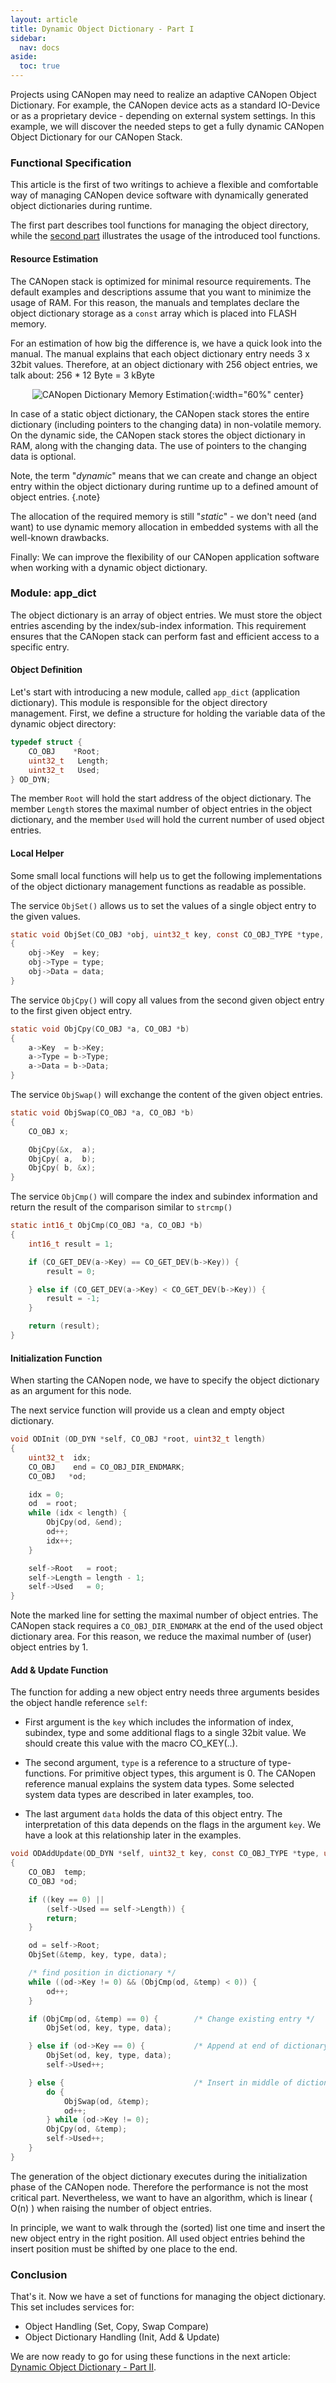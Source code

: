 ```yaml
---
layout: article
title: Dynamic Object Dictionary - Part I
sidebar:
  nav: docs
aside:
  toc: true
---
```


Projects using CANopen may need to realize an adaptive CANopen Object Dictionary. For example, the CANopen device acts as a standard IO-Device or as a proprietary device - depending on external system settings. In this example, we will discover the needed steps to get a fully dynamic CANopen Object Dictionary for our CANopen Stack.

<!--more-->


### Functional Specification

This article is the first of two writings to achieve a flexible and comfortable way of managing CANopen device software with dynamically generated object dictionaries during runtime.

The first part describes tool functions for managing the object directory, while the [second part](use-dynamic-object-dictionary) illustrates the usage of the introduced tool functions.


#### Resource Estimation

The CANopen stack is optimized for minimal resource requirements. The default examples and descriptions assume that you want to minimize the usage of RAM. For this reason, the manuals and templates declare the object dictionary storage as a `const` array which is placed into FLASH memory.

For an estimation of how big the difference is, we have a quick look into the manual. The manual explains that each object dictionary entry needs 3 x 32bit values. Therefore, at an object dictionary with 256 object entries, we talk about: 256 * 12 Byte = 3 kByte

<div align="center" markdown="1">

![CANopen Dictionary Memory Estimation](/assets/images/canopen-dictionary-memory.svg "CANopen Dictionary Memory Estimation"){:width="60%" center}

</div>

In case of a static object dictionary, the CANopen stack stores the entire dictionary (including pointers to the changing data) in non-volatile memory. On the dynamic side, the CANopen stack stores the object dictionary in RAM, along with the changing data. The use of pointers to the changing data is optional.

Note, the term "*dynamic*" means that we can create and change an object entry within the object dictionary during runtime up to a defined amount of object entries.
{.note}

The allocation of the required memory is still "*static*" - we don't need (and want) to use dynamic memory allocation in embedded systems with all the well-known drawbacks.

Finally: We can improve the flexibility of our CANopen application software when working with a dynamic object dictionary.

### Module: app_dict

The object dictionary is an array of object entries. We must store the object entries ascending by the index/sub-index information. This requirement ensures that the CANopen stack can perform fast and efficient access to a specific entry.


#### Object Definition ####

Let's start with introducing a new module, called `app_dict` (application dictionary). This module is responsible for the object directory management. First, we define a structure for holding the variable data of the dynamic object directory:

```c
typedef struct {
    CO_OBJ    *Root;
    uint32_t   Length;
    uint32_t   Used;
} OD_DYN;
```

The member `Root` will hold the start address of the object dictionary. The member `Length` stores the maximal number of object entries in the object dictionary, and the member `Used` will hold the current number of used object entries.


#### Local Helper ####

Some small local functions will help us to get the following implementations of the object dictionary management functions as readable as possible.

The service `ObjSet()` allows us to set the values of a single object entry to the given values.

```c
static void ObjSet(CO_OBJ *obj, uint32_t key, const CO_OBJ_TYPE *type, uintptr_t data)
{
    obj->Key  = key;
    obj->Type = type;
    obj->Data = data;
}
```

The service `ObjCpy()` will copy all values from the second given object entry to the first given object entry.

```c
static void ObjCpy(CO_OBJ *a, CO_OBJ *b)
{
    a->Key  = b->Key;
    a->Type = b->Type;
    a->Data = b->Data;
}
```

The service `ObjSwap()` will exchange the content of the given object entries.

```c
static void ObjSwap(CO_OBJ *a, CO_OBJ *b)
{
    CO_OBJ x;

    ObjCpy(&x,  a);
    ObjCpy( a,  b);
    ObjCpy( b, &x);
}
```

The service `ObjCmp()` will compare the index and subindex information and return the result of the comparison similar to `strcmp()`

```c
static int16_t ObjCmp(CO_OBJ *a, CO_OBJ *b)
{
    int16_t result = 1;

    if (CO_GET_DEV(a->Key) == CO_GET_DEV(b->Key)) {
        result = 0;

    } else if (CO_GET_DEV(a->Key) < CO_GET_DEV(b->Key)) {
        result = -1;
    }

    return (result);
}
```


#### Initialization Function ####

When starting the CANopen node, we have to specify the object dictionary as an argument for this node.

The next service function will provide us a clean and empty object dictionary.

```c
void ODInit (OD_DYN *self, CO_OBJ *root, uint32_t length)
{
    uint32_t  idx;
    CO_OBJ    end = CO_OBJ_DIR_ENDMARK;
    CO_OBJ   *od;

    idx = 0;
    od  = root;
    while (idx < length) {
        ObjCpy(od, &end);
        od++;
        idx++;
    }

    self->Root   = root;
    self->Length = length - 1;
    self->Used   = 0;
}
```

Note the marked line for setting the maximal number of object entries. The CANopen stack requires a `CO_OBJ_DIR_ENDMARK` at the end of the used object dictionary area. For this reason, we reduce the maximal number of (user) object entries by 1.


#### Add & Update Function ####

The function for adding a new object entry needs three arguments besides the object handle reference `self`:

- First argument is the `key` which includes the information of index, subindex, type and some additional flags to a single 32bit value. We should create this value with the macro CO_KEY(..).

- The second argument, `type`  is a reference to a structure of type-functions. For primitive object types, this argument is 0. The CANopen reference manual explains the system data types. Some selected system data types are described in later examples, too.

- The last argument `data` holds the data of this object entry. The interpretation of this data depends on the flags in the argument `key`. We have a look at this relationship later in the examples.

```c
void ODAddUpdate(OD_DYN *self, uint32_t key, const CO_OBJ_TYPE *type, uintptr_t data)
{
    CO_OBJ  temp;
    CO_OBJ *od;

    if ((key == 0) ||
        (self->Used == self->Length)) {
        return;
    }

    od = self->Root;
    ObjSet(&temp, key, type, data);

    /* find position in dictionary */
    while ((od->Key != 0) && (ObjCmp(od, &temp) < 0)) {
        od++;
    }

    if (ObjCmp(od, &temp) == 0) {        /* Change existing entry */
        ObjSet(od, key, type, data);

    } else if (od->Key == 0) {           /* Append at end of dictionary */
        ObjSet(od, key, type, data);
        self->Used++;

    } else {                             /* Insert in middle of dictionary */
        do {
            ObjSwap(od, &temp);
            od++;
        } while (od->Key != 0);
        ObjCpy(od, &temp);
        self->Used++;
    }
}
```

The generation of the object dictionary executes during the initialization phase of the CANopen node. Therefore the performance is not the most critical part. Nevertheless, we want to have an algorithm, which is linear ( O(n) ) when raising the number of object entries.

In principle, we want to walk through the (sorted) list one time and insert the new object entry in the right position. All used object entries behind the insert position must be shifted by one place to the end.


### Conclusion

That's it. Now we have a set of functions for managing the object dictionary. This set includes services for:

* Object Handling (Set, Copy, Swap Compare)
* Object Dictionary Handling (Init, Add & Update)

We are now ready to go for using these functions in the next article: [Dynamic Object Dictionary - Part II](use-dynamic-object-dictionary).
